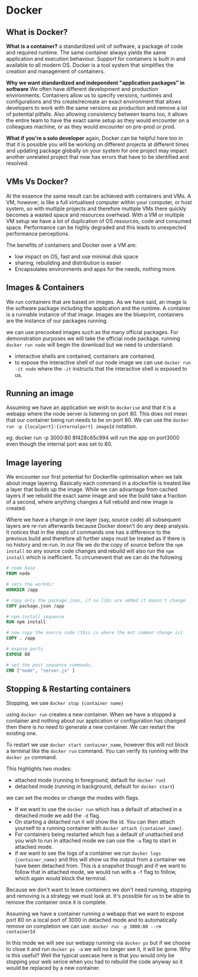 # Docker

## What is Docker?

**What is a container?** a standardized unit of software, a package of code and required runtime. The same container always yields the same application and execution behaviour. Support for containers is built in and available to all modern OS. Docker is a tool system that simplifies the creation and management of containers.

**Why we want standardized and independent "application packages" in software** We often have different development and production environments. Containers allow us to specify versions, runtimes and configurations and ths create/recreate an exact environment that allows developers to work with the same versions as production and remove a lot of potential pitfalls. Also allowing consistency between teams too, it allows the entire team to have the exact same setup as they would encounter on a colleagues machine, or as they would encounter on pre-prod or prod.

**What if you're a solo developer** again, Docker can be helpful here too in that it is possible you will be working on different projects at different times and updating package globally on your system for one project may impact another unrelated project that now has errors that have to be identified and resolved.

## VMs Vs Docker?

At the essence the same result can be achieved with containers and VMs. A VM, however, is like a full virtualised computer within your computer, or host system, so with multiple projects and therefore multiple VMs there quickly becomes a wasted space and resources overhead. With a VM or multiple VM setup we have a lot of duplication of OS resources, code and consumed space. Performance can be highly degraded and this leads to unexpected performance perceptions.

The benefits of containers and Docker over a VM are:

- low impact on OS, fast and use minimal disk space
- sharing, rebuilding and distribution is easier
- Encapsulates environments and apps for the needs, nothing more.

## Images & Containers

We run containers that are based on images. As we have said, an image is the software package including the application and the runtime. A container is a runnable instance of that image.
Images are the blueprint, containers are the instance of our packages running.

we can use precooked images such as the many official packages. For demonstration purposes we will take the official node package. running `docker run node` will begin the download but we need to understand:

- interactive shells are contained, containers are contained.
- to expose the interactive shell of our node image we can use `docker run -it node` where the `-it` instructs that the interactive shell is exposed to us.

## Running an image

Assuming we have an application we wish to `dockerise` and that it is a webapp where the node server is listening on port 80. This does not mean that our container being run needs to be on port 80. We can use the `docker run -p {localport}:{internalport} imageId` notation.

eg. docker run -p 3000:80 8f428c65c994 will run the app on port3000 even though the internal port was set to 80.

## Image layering

We encounter our first potential for Dockerfile optimisation when we talk about image layering. Basically each command in a dockerfile is treated like a layer that builds up the image. While we can advantage from cached layers if we rebuild the exact same image and see the build take a fraction of a second, where anything changes a full rebuild and new image is created.

Where we have a change in one layer (say, source code) all subsequent layers are re-run afterwards because Docker doesn't do any deep analysis. It notices that in the steps of commands one has a difference to the previous build and therefore all further steps must be treated as if there is no history and re-run. In our file we do the copy of source before the `npm install` so any source code changes and rebuild will also run the `npm install` which is inefficient. To circumevent that we can do the following

```dockerfile
# node base
FROM node

# sets the workdir
WORKDIR /app

# copy only the package.json, if no libs are added it doesn't change
COPY package.json /app

# npm install sequence
RUN npm install

# now copy the source code (this is where the mst common change is)
COPY . /app

# expose ports
EXPOSE 80

# set the post sequence commands.
CMD ["node", "server.js" ]
```

## Stopping & Restarting containers

Stopping, we use `docker stop {container name}`

using `docker run` creates a new container. When we have a stopped a container and nothing about our application or configuration has changed then there is no need to generate a new container. We can restart the existing one.

To restart we use `docker start container_name`, however this will not block a terminal like the `docker run` command. You can verify its running with the `docker ps` command.

This highlights two modes:

- attached mode (running in foreground, default for `docker run`)
- detached mode (running in background, default for `docker start`)

we can set the modes or change the modes with flags.

- If we want to use the `docker run` which has a default of attached in a detached mode we add the `-d` flag.
- On starting a detached run it will show the id. You can then attach yourself to a running container with `docker attach {container_name}`.
- For containers being restarted which has a default of unattached and you wish to run in attached mode we can use the `-a` flag to start in attached mode.
- if we want to see the logs of a container we run `docker logs {container_name}` and this will show us the output from a container we have been detached from. This is a snapshot though and if we want to follow that in attached mode, we would run with a `-f` flag to follow, which again would block the terminal.

Because we don't want to leave containers we don't need running, stopping and removing is a strategy we must look at. It's possible for us to be able to remove the container once it is complete.

Assuming we have a container running a webapp that we want to expose port 80 on a local port of 3000 in detached mode and to automatically remove on completion we can use:
`docker run -p 3000:80 --rm containerId`

In this mode we will see our webapp running via `docker ps` but if we choose to close it and run `docker ps -a` we will no longer see it, it will be gone. Why is this useful? Well the typical usecase here is that you would only be stopping your web serice when you had to rebuild the code anyway so it would be replaced by a new container.
